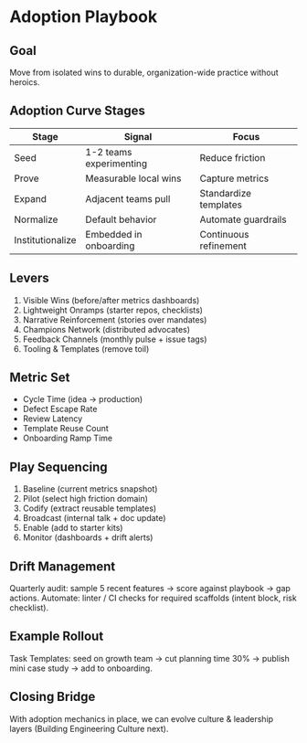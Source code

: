 # Adoption Playbook

## Goal
Move from isolated wins to durable, organization-wide practice without heroics.

## Adoption Curve Stages
| Stage | Signal | Focus |
|-------|--------|-------|
| Seed | 1-2 teams experimenting | Reduce friction |
| Prove | Measurable local wins | Capture metrics |
| Expand | Adjacent teams pull | Standardize templates |
| Normalize | Default behavior | Automate guardrails |
| Institutionalize | Embedded in onboarding | Continuous refinement |

## Levers
1. Visible Wins (before/after metrics dashboards)
2. Lightweight Onramps (starter repos, checklists)
3. Narrative Reinforcement (stories over mandates)
4. Champions Network (distributed advocates)
5. Feedback Channels (monthly pulse + issue tags)
6. Tooling & Templates (remove toil)

## Metric Set
- Cycle Time (idea → production)
- Defect Escape Rate
- Review Latency
- Template Reuse Count
- Onboarding Ramp Time

## Play Sequencing
1. Baseline (current metrics snapshot)
2. Pilot (select high friction domain)
3. Codify (extract reusable templates)
4. Broadcast (internal talk + doc update)
5. Enable (add to starter kits)
6. Monitor (dashboards + drift alerts)

## Drift Management
Quarterly audit: sample 5 recent features → score against playbook → gap actions.
Automate: linter / CI checks for required scaffolds (intent block, risk checklist).

## Example Rollout
Task Templates: seed on growth team → cut planning time 30% → publish mini case study → add to onboarding.

## Closing Bridge
With adoption mechanics in place, we can evolve culture & leadership layers (Building Engineering Culture next).
